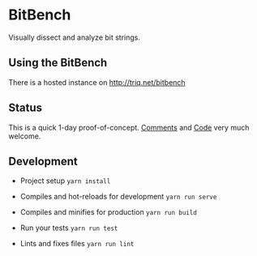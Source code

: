 # BitBench

Visually dissect and analyze bit strings.

## Using the BitBench

There is a hosted instance on http://triq.net/bitbench

## Status

This is a quick 1-day proof-of-concept.
[Comments](/zuckschwerdt/bitbench/issues) and [Code](/zuckschwerdt/bitbench/pulls) very much welcome.

## Development

- Project setup
  `yarn install`

- Compiles and hot-reloads for development
  `yarn run serve`

- Compiles and minifies for production
  `yarn run build`

- Run your tests
  `yarn run test`

- Lints and fixes files
  `yarn run lint`
